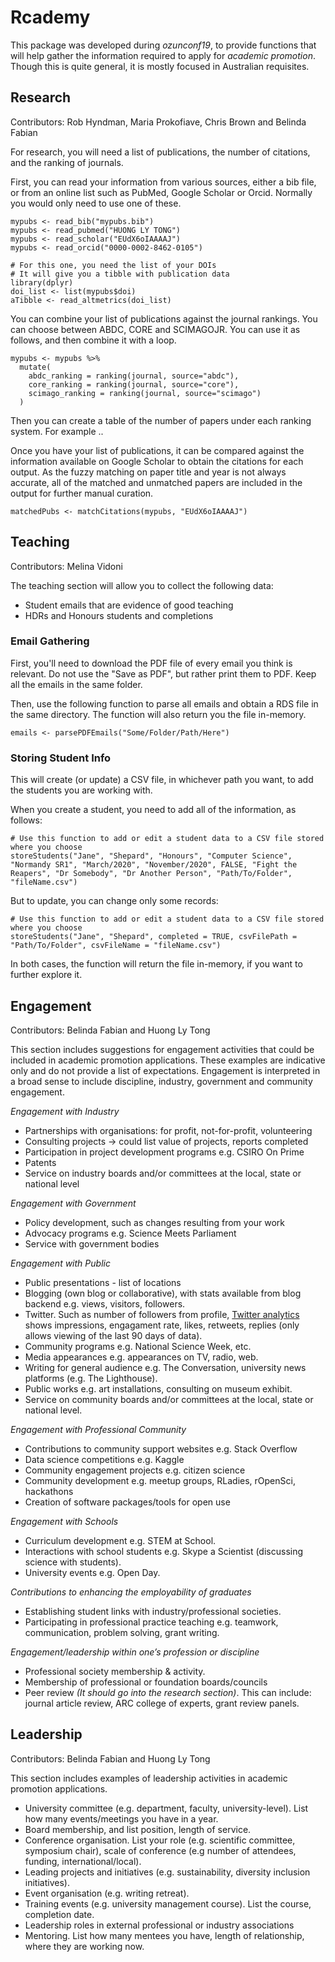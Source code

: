 # Rcademy

This package was developed during _ozunconf19_, to provide functions that will help gather the information required to apply for _academic promotion_. Though this is quite general, it is mostly focused in Australian requisites.


## Research

Contributors: Rob Hyndman, Maria Prokofiave, Chris Brown and Belinda Fabian

For research, you will need a list of publications, the number of citations, and the ranking of journals. 

First, you can read your information from various sources, either a bib file, or from an online list such as PubMed, Google Scholar or Orcid. Normally you would only need to use one of these.

```{r}
mypubs <- read_bib("mypubs.bib")
mypubs <- read_pubmed("HUONG LY TONG")
mypubs <- read_scholar("EUdX6oIAAAAJ")
mypubs <- read_orcid("0000-0002-8462-0105")

# For this one, you need the list of your DOIs
# It will give you a tibble with publication data
library(dplyr)
doi_list <- list(mypubs$doi)
aTibble <- read_altmetrics(doi_list)
```

You can combine your list of publications against the journal rankings. You can choose between ABDC, CORE and SCIMAGOJR. You can use it as follows, and then combine it with a loop.

```{r}
mypubs <- mypubs %>%
  mutate(
    abdc_ranking = ranking(journal, source="abdc"),
    core_ranking = ranking(journal, source="core"),
    scimago_ranking = ranking(journal, source="scimago")
  )
```

Then you can create a table of the number of papers under each ranking system. For example ..


Once you have your list of publications, it can be compared against the information available on Google Scholar to obtain the citations for each output. As the fuzzy matching on paper title and year is not always accurate, all of the matched and unmatched papers are included in the output for further manual curation. 

```{r}
matchedPubs <- matchCitations(mypubs, "EUdX6oIAAAAJ")
```


## Teaching

Contributors: Melina Vidoni

The teaching section will allow you to collect the following data:

- Student emails that are evidence of good teaching
- HDRs and Honours students and completions

### Email Gathering
First, you'll need to download the PDF file of every email you think is relevant. Do not use the "Save as PDF", but rather print them to PDF. Keep all the emails in the same folder.

Then, use the following function to parse all emails and obtain a RDS file in the same directory. The function will also return you the file in-memory.

```{r eval=FALSE, include=FALSE}
emails <- parsePDFEmails("Some/Folder/Path/Here")
```


### Storing Student Info

This will create (or update) a CSV file, in whichever path you want, to add the students you are working with.

When you create a student, you need to add all of the information, as follows:

```{r eval=FALSE, include=FALSE}
# Use this function to add or edit a student data to a CSV file stored where you choose
storeStudents("Jane", "Shepard", "Honours", "Computer Science", "Normandy SR1", "March/2020", "November/2020", FALSE, "Fight the Reapers", "Dr Somebody", "Dr Another Person", "Path/To/Folder", "fileName.csv")

```

But to update, you can change only some records:

```{r eval=FALSE, include=FALSE}
# Use this function to add or edit a student data to a CSV file stored where you choose
storeStudents("Jane", "Shepard", completed = TRUE, csvFilePath =  "Path/To/Folder", csvFileName = "fileName.csv")

```

In both cases, the function will return the file in-memory, if you want to further explore it.



## Engagement

Contributors: Belinda Fabian and Huong Ly Tong

This section includes suggestions for engagement activities that could be included in academic promotion applications. These examples are indicative only and do not provide a list of expectations. Engagement is interpreted in a broad sense to include discipline, industry, government and community engagement.

*Engagement with Industry*

- Partnerships with organisations: for profit, not-for-profit, volunteering
- Consulting projects -> could list value of projects, reports completed
- Participation in project development programs e.g. CSIRO On Prime
- Patents
- Service on industry boards and/or committees at the local, state or national level

*Engagement with Government*

- Policy development, such as changes resulting from your work
- Advocacy programs e.g. Science Meets Parliament
- Service with government bodies

*Engagement with Public*

- Public presentations - list of locations
- Blogging (own blog or collaborative), with stats available from blog backend e.g. views, visitors, followers.
- Twitter. Such as number of followers from profile, [Twitter analytics](https://analytics.twitter.com)  shows impressions, engagament rate, likes, retweets, replies (only allows viewing of the last 90 days of data).
- Community programs e.g. National Science Week, etc.
- Media appearances e.g. appearances on TV, radio, web.
- Writing for general audience e.g. The Conversation, university news platforms (e.g. The Lighthouse).
- Public works e.g. art installations, consulting on museum exhibit.
- Service on community boards and/or committees at the local, state or national level.

*Engagement with Professional Community*

- Contributions to community support websites e.g. Stack Overflow
- Data science competitions e.g. Kaggle
- Community engagement projects e.g. citizen science
- Community development e.g. meetup groups, RLadies, rOpenSci, hackathons
- Creation of software packages/tools for open use

*Engagement with Schools*

- Curriculum development e.g. STEM at School.
- Interactions with school students e.g. Skype a Scientist (discussing science with students).
- University events e.g. Open Day.

*Contributions to enhancing the employability of graduates*

- Establishing student links with industry/professional societies.
- Participating in professional practice teaching e.g. teamwork, communication, problem solving, grant writing.

*Engagement/leadership within one’s profession or discipline*

- Professional society membership & activity.
- Membership of professional or foundation boards/councils
- Peer review _(It should go into the research section)_. This can include: journal article review, ARC college of experts, grant review panels.

## Leadership

Contributors: Belinda Fabian and Huong Ly Tong

This section includes examples of leadership activities in academic promotion applications.

- University committee (e.g. department, faculty, university-level). List how many events/meetings you have in a year.
- Board membership, and list position, length of service.
- Conference organisation. List your role (e.g. scientific committee, symposium chair), scale of conference (e.g number of attendees, funding, international/local).
- Leading projects and initiatives (e.g. sustainability, diversity inclusion initiatives).
- Event organisation (e.g. writing retreat).
- Training events (e.g. university management course). List the course, completion date.
- Leadership roles in external professional or industry associations
- Mentoring. List how many mentees you have, length of relationship, where they are working now.

